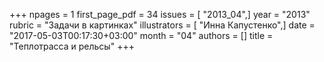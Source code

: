 +++
npages = 1
first_page_pdf = 34
issues = [ "2013_04",]
year = "2013"
rubric = "Задачи в картинках"
illustrators = [ "Инна Капустенко",]
date = "2017-05-03T00:17:30+03:00"
month = "04"
authors = []
title = "Теплотрасса и рельсы"
+++

